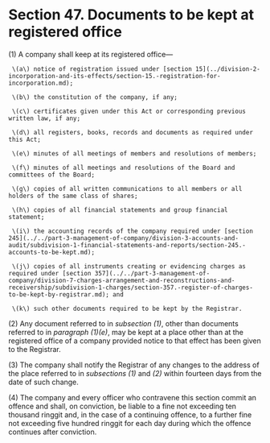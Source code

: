 # Section 47. Documents to be kept at registered office

\(1\) A company shall keep at its registered office—

     \(a\) notice of registration issued under [section 15](../division-2-incorporation-and-its-effects/section-15.-registration-for-incorporation.md);

     \(b\) the constitution of the company, if any;

     \(c\) certificates given under this Act or corresponding previous written law, if any;

     \(d\) all registers, books, records and documents as required under this Act;

     \(e\) minutes of all meetings of members and resolutions of members;

     \(f\) minutes of all meetings and resolutions of the Board and committees of the Board;

     \(g\) copies of all written communications to all members or all holders of the same class of shares;

     \(h\) copies of all financial statements and group financial statement;

     \(i\) the accounting records of the company required under [section 245](../../part-3-management-of-company/division-3-accounts-and-audit/subdivision-1-financial-statements-and-reports/section-245.-accounts-to-be-kept.md);

     \(j\) copies of all instruments creating or evidencing charges as required under [section 357](../../part-3-management-of-company/division-7-charges-arrangement-and-reconstructions-and-receivership/subdivision-1-charges/section-357.-register-of-charges-to-be-kept-by-registrar.md); and

     \(k\) such other documents required to be kept by the Registrar.

\(2\) Any document referred to in _subsection \(1\)_, other than documents referred to in _paragraph \(1\)\(e\)_, may be kept at a place other than at the registered office of a company provided notice to that effect has been given to the Registrar.

\(3\) The company shall notify the Registrar of any changes to the address of the place referred to in _subsections \(1\)_ and _\(2\)_ within fourteen days from the date of such change.

\(4\) The company and every officer who contravene this section commit an offence and shall, on conviction, be liable to a fine not exceeding ten thousand ringgit and, in the case of a continuing offence, to a further fine not exceeding five hundred ringgit for each day during which the offence continues after conviction.

